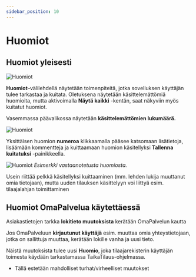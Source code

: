 ```yaml
---
sidebar_position: 10
---
```


# Huomiot

## Huomiot yleisesti

![Huomiot](/img/ohjeet/huomiot.png)

**Huomiot**–välilehdellä näytetään toimenpiteitä, jotka sovelluksen käyttäjän tulee tarkastaa ja kuitata. Oletuksena näytetään käsittelemättömiä huomioita, mutta aktivoimalla **Näytä kaikki** -kentän, saat näkyviin myös kuitatut huomiot.

Vasemmassa päävalikossa näytetään **käsittelemättömien lukumäärä.**

![Huomiot](/img/ohjeet/huomiot1.png)

Yksittäisen huomion **numeroa** klikkaamalla pääsee katsomaan lisätietoja, lisäämään kommentteja ja kuittaamaan huomion käsitellyksi **Tallenna kuitatuksi** -painikkeella.

![Huomiot](/img/ohjeet/huomiot-esimerkki.png)
*Esimerkki vastaanotetusta huomiosta.*

Usein riittää pelkkä käsitellyksi kuittaaminen (mm. lehden lukija muuttanut omia tietojaan), mutta uuden tilauksen käsittelyyn voi liittyä esim. tilaajalahjan toimittaminen

## Huomiot OmaPalvelua käytettäessä

Asiakastietojen tarkka **lokitieto muutoksista** kerätään OmaPalvelun kautta

Jos OmaPalveluun **kirjautunut käyttäjä** esim. muuttaa omia yhteystietojaan, jotka on sallittuja muuttaa, kerätään lokille vanha ja uusi tieto.

Näistä muutoksista tulee uusi **Huomio**, joka tilaajarekisterin käyttäjän toimesta käydään tarkastamassa TaikaTilaus-ohjelmassa.

- Tällä estetään mahdolliset turhat/virheelliset muutokset